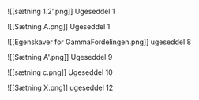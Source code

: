 ![[sætning 1.2'.png]]
Ugeseddel 1

![[Sætning A.png]]
Ugeseddel 1


![[Egenskaver for GammaFordelingen.png]]
ugeseddel 8

![[Sætning A'.png]]
Ugeseddel 9

![[sætning c.png]]
Ugeseddel 10

![[Sætning X.png]]
ugeseddel 12